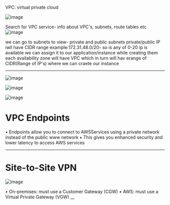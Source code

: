 VPC: virtual private cloud

![image](https://user-images.githubusercontent.com/107784718/213640097-09f38293-8678-423e-a207-2666028c6ba3.png)

Search for VPC service- info about VPC's, subnets, route tables etc
![image](https://user-images.githubusercontent.com/107784718/213640310-e652d90a-383e-4392-bd74-4ea40cb19eae.png)

we can go to subnets to view- private and public subnets
private/public IP iwll have CIDR range example:172.31.48.0/20- so is any of 0-20 ip is available we can assign it to our application/instance while creating them
each availability zone will have VPC which in turn will hav erange of CIDR(Range of IP's) where we can craete our instance
___________________________
![image](https://user-images.githubusercontent.com/107784718/213641666-5c69eccb-e373-49c9-9aaa-90330b18e912.png)

![image](https://user-images.githubusercontent.com/107784718/213641710-31853452-5f9e-4487-9cef-7586958b5c30.png)

![image](https://user-images.githubusercontent.com/107784718/213642099-8d3ea3e2-3d4d-4f21-9a21-9f49288b111c.png)

# VPC Endpoints

• Endpoints allow you to connect to AWSServices using a private network instead of the public www network
• This gives you enhanced security and lower latency to access AWS services
___
# Site-to-Site VPN

![image](https://user-images.githubusercontent.com/107784718/213642696-f5736c42-cfff-44bb-a0fd-9b59945c5148.png)

• On-premises: must use a Customer Gateway (CGW)
• AWS: must use a Virtual Private Gateway (VGW)
__
